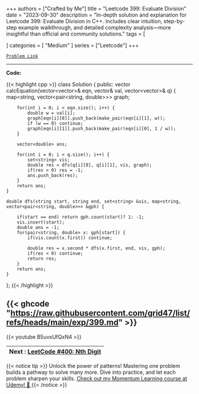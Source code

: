 
+++
authors = ["Crafted by Me"]
title = "Leetcode 399: Evaluate Division"
date = "2023-09-30"
description = "In-depth solution and explanation for Leetcode 399: Evaluate Division in C++. Includes clear intuition, step-by-step example walkthrough, and detailed complexity analysis—more insightful than official and community solutions."
tags = [
    
]
categories = [
    "Medium"
]
series = ["Leetcode"]
+++



[`Problem Link`](https://leetcode.com/problems/evaluate-division/description/)

---

**Code:**

{{< highlight cpp >}}
class Solution {
public:
    vector<double> calcEquation(vector<vector<string>>& eqn, vector<double>& val, vector<vector<string>>& q) {
        map<string, vector<pair<string, double>>> graph;
        
        for(int i = 0; i < eqn.size(); i++) {
            double w = val[i];
            graph[eqn[i][0]].push_back(make_pair(eqn[i][1], w));
            if (w == 0) continue;
            graph[eqn[i][1]].push_back(make_pair(eqn[i][0], 1 / w));
        }
        
        vector<double> ans;
        
        for(int i = 0; i < q.size(); i++) {
            set<string> vis;
            double res = dfs(q[i][0], q[i][1], vis, graph);
            if(res < 0) res = -1;
            ans.push_back(res);
        }
        return ans;
    }
    
    double dfs(string start, string end, set<string> &vis, map<string, vector<pair<string, double>>> &gph) {
        
        if(start == end) return gph.count(start)? 1: -1;
        vis.insert(start);
        double ans = -1;
        for(pair<string, double> x: gph[start]) {
            if(vis.count(x.first)) continue;

            double res = x.second * dfs(x.first, end, vis, gph);
            if(res < 0) continue;
            return res;
        }
        return ans;
    }
};
{{< /highlight >}}

{{< ghcode "https://raw.githubusercontent.com/grid47/list/refs/heads/main/exp/399.md" >}}
---
{{< youtube B5uvxUfQxN4 >}}

| Next : [LeetCode #400: Nth Digit](grid47.xyz/leetcode_400) |
| --- |
{{< notice tip >}}
Unlock the power of patterns! Mastering one problem builds a pathway to solve many more. Dive into practice, and let each problem sharpen your skills. [Check out my Momentum Learning course at Udemy! 🚀 ](https://www.udemy.com/course/algorithms-and-data-structures-in-cpp/)
{{< /notice >}}


